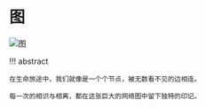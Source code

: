 # 图

![图](https://gitee.com/taoweitao/hello-algo/raw/dev/docs/assets/covers/chapter_graph.jpg)

!!! abstract

    在生命旅途中，我们就像是一个个节点，被无数看不见的边相连。
    
    每一次的相识与相离，都在这张巨大的网络图中留下独特的印记。
